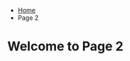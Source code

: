 <ul class="breadcrumb">
  <li><a href="index.html">Home</a></li>
  <li>Page 2</li>
</ul>

<h1>Welcome to Page 2</h1>
